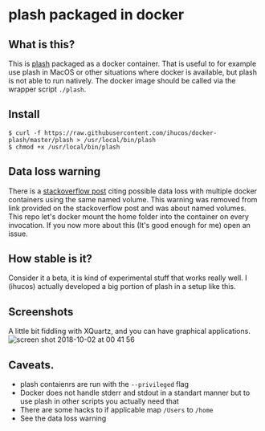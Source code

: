 # plash packaged in docker

## What is this?
This is [plash](https://github.com/ihucos/plash) packaged as a docker container. That is useful to for example use plash in MacOS or other situations where docker is available, but plash is not able to run natively. The docker image should be called via the wrapper script `./plash`.

## Install
```
$ curl -f https://raw.githubusercontent.com/ihucos/docker-plash/master/plash > /usr/local/bin/plash
$ chmod +x /usr/local/bin/plash
```

## Data loss warning
There is a [stackoverflow post](https://stackoverflow.com/questions/39024895/is-it-safe-to-use-same-host-volume-in-multiple-containers) citing possible data loss with multiple docker containers using the same named volume. This warning was removed from link provided on the stackoverflow post and was about named volumes. This repo let's docker mount the home folder into the container on every invocation. If you now more about this (It's good enough for me) open an issue.

## How stable is it?
Consider it a beta, it is kind of experimental stuff that works really well. I (ihucos) actually developed a big portion of plash in a setup like this.

## Screenshots
A little bit fiddling with XQuartz, and you can have graphical applications.
![screen shot 2018-10-02 at 00 41 56](https://user-images.githubusercontent.com/2066372/46319974-7a4ace80-c5dc-11e8-8841-44012e2a2b46.png)

## Caveats.

- plash contaienrs are run with the `--privileged` flag
- Docker does not handle stderr and stdout in a standart manner but to use plash in other scripts you actually need that
- There are some hacks to if applicable map `/Users` to `/home`
- See the data loss warning
